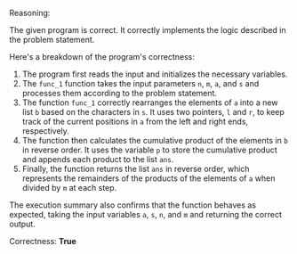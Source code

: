 Reasoning:

The given program is correct. It correctly implements the logic described in the problem statement. 

Here's a breakdown of the program's correctness:

1. The program first reads the input and initializes the necessary variables.
2. The `func_1` function takes the input parameters `n`, `m`, `a`, and `s` and processes them according to the problem statement.
3. The function `func_1` correctly rearranges the elements of `a` into a new list `b` based on the characters in `s`. It uses two pointers, `l` and `r`, to keep track of the current positions in `a` from the left and right ends, respectively.
4. The function then calculates the cumulative product of the elements in `b` in reverse order. It uses the variable `p` to store the cumulative product and appends each product to the list `ans`.
5. Finally, the function returns the list `ans` in reverse order, which represents the remainders of the products of the elements of `a` when divided by `m` at each step.

The execution summary also confirms that the function behaves as expected, taking the input variables `a`, `s`, `n`, and `m` and returning the correct output.

Correctness: **True**